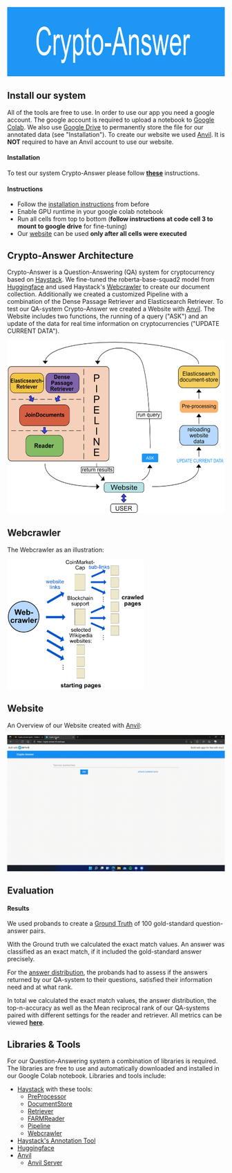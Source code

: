 
<img height="160px" src="/docs/images/Crypto-Answer-banner.png">

## Install our system ##

All of the tools are free to use. 
In order to use our app you need a google account. 
The google account is required to upload a notebook to [Google Colab](https://colab.research.google.com/). We also use [Google Drive](http://drive.google.com/) to permanently store the file for our annotated data (see "Installation").
To create our website we used [Anvil](https://anvil.works/). It is **NOT** required to have an Anvil account to use our website.

#### Installation ####

To test our system Crypto-Answer please follow **[these](./docs/Installation-instructions.md)** instructions.

#### Instructions ####

- Follow the [installation instructions](./docs/Installation-instructions.md) from before
- Enable GPU runtime in your google colab notebook
- Run all cells from top to bottom (**follow instructions at code cell 3 to mount to google drive** for fine-tuning)
- Our [website](https://crypto-answer-il2.anvil.app/) can be used **only after all cells were executed**

## Crypto-Answer Architecture ##

Crypto-Answer is a Question-Answering (QA) system for cryptocurrency based on [Haystack](https://github.com/deepset-ai/haystack/).
We fine-tuned the roberta-base-squad2 model from [Huggingface](https://huggingface.co/deepset/roberta-base-squad2) and used Haystack's [Webcrawler](https://haystack.deepset.ai/usage/preprocessing) to create our document collection. Additionally we created a customized Pipeline with a combination of the Dense Passage Retriever and Elasticsearch Retriever.
To test our QA-system Crypto-Answer we created a Website with [Anvil](https://anvil.works/docs/uplink/quickstart).
The Website includes two functions, the running of a query ("ASK") and an update of the data for real time information on cryptocurrencies ("UPDATE CURRENT DATA").

<img height="400px" src="/docs/images/QA-architecture.png">

## Webcrawler ##

The Webcrawler as an illustration:

<img height="300px" src="/docs/images/web-crawler-detailed.png">

## Website ##

An Overview of our Website created with [Anvil](https://anvil.works/docs/uplink/quickstart):

<img src="docs/images/Question-Crypto-Answer.gif">

## Evaluation ##

#### Results ####

We used probands to create a [Ground Truth](./docs/Ground-Truth.md) of 100 gold-standard question-answer pairs.

With the Ground truth we calculated the exact match values. An answer was classified as an exact match, if it included the gold-standard answer precisely.

For the [answer distribution](./docs/answer-distribution.md), the probands had to assess if the answers returned by our QA-system to their questions, satisfied their information need and at what rank.

In total we calculated the exact match values, the answer distribution, the top-n-accuracy as well as the Mean reciprocal rank of our QA-systems paired with different settings for the reader and retriever. All metrics can be viewed **[here](./docs/metrics.md)**.

## Libraries & Tools ##

For our Question-Answering system a combination of libraries is required. The libraries are free to use and automatically downloaded and installed in our Google Colab notebook. Libraries and tools include:
- [Haystack](https://github.com/deepset-ai/haystack/) with these tools:
  - [PreProcessor](https://haystack.deepset.ai/usage/preprocessing)
  - [DocumentStore](https://haystack.deepset.ai/usage/document-store)
  - [Retriever](https://haystack.deepset.ai/usage/retriever)
  - [FARMReader](https://haystack.deepset.ai/usage/reader)
  - [Pipeline](https://haystack.deepset.ai/usage/pipelines)
  - [Webcrawler](https://haystack.deepset.ai/usage/preprocessing)
- [Haystack's Annotation Tool](https://annotate.deepset.ai)
- [Huggingface](https://huggingface.co/deepset/roberta-base-squad2)
- [Anvil](https://anvil.works/)
  - [Anvil Server](https://anvil.works/docs/uplink/quickstart)
